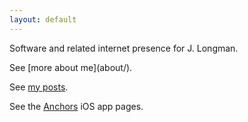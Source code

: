 ```yaml
---
layout: default
---
```


Software and related internet presence for J. Longman.

<div class="lead pretty-links">
  See [more about me](about/).

  See [my posts](articles/).

  See the [Anchors](anchors/) iOS app pages.
</div>
